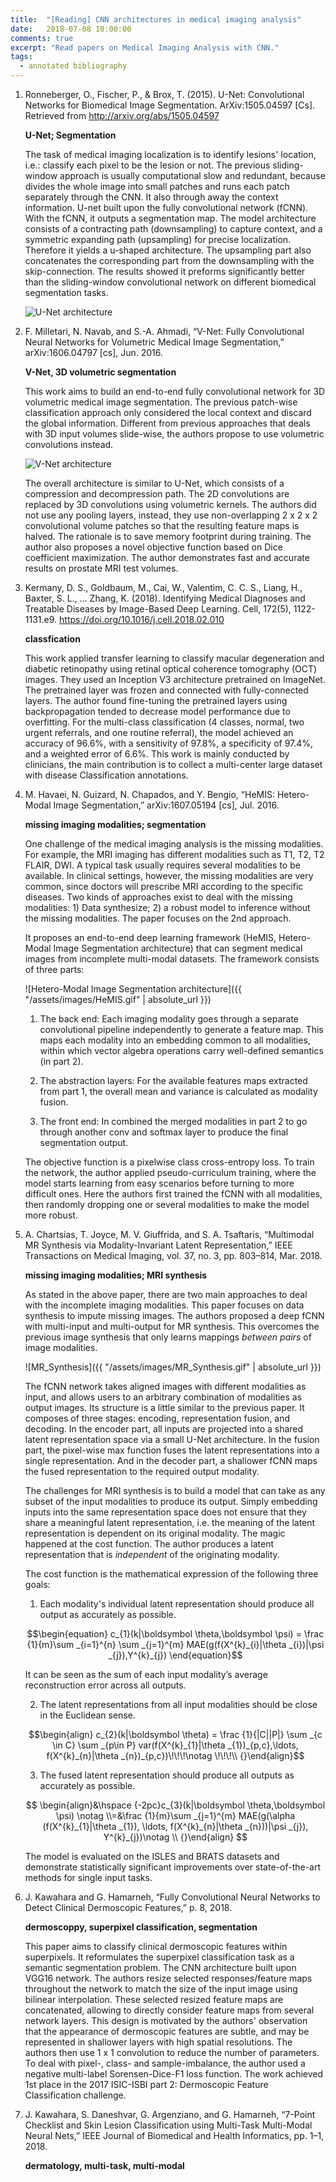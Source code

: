 ```yaml
---
title:  "[Reading] CNN architectures in medical imaging analysis"
date:   2018-07-08 10:00:00
comments: true
excerpt: "Read papers on Medical Imaging Analysis with CNN."
tags:
  - annotated bibliography
---
```




1. Ronneberger, O., Fischer, P., & Brox, T. (2015). U-Net: Convolutional Networks for Biomedical Image Segmentation. ArXiv:1505.04597 [Cs]. Retrieved from http://arxiv.org/abs/1505.04597


    **U-Net; Segmentation**

    The task of medical imaging localization is to identify lesions' location, i.e.: classify each pixel to be the lesion or not. The previous sliding-window approach is usually computational slow and redundant, because divides the whole image into small patches and runs each patch separately through the CNN. It also through away the context information. U-net built upon the fully convolutional network (fCNN). With the fCNN, it outputs a segmentation map. The model architecture consists of a contracting path (downsampling) to capture context, and a symmetric expanding path (upsampling) for precise localization. Therefore it yields a u-shaped architecture. The upsampling part also concatenates the corresponding part from the downsampling with the skip-connection. The results showed it preforms significantly better than the sliding-window convolutional network on different biomedical segmentation tasks.

    ![U-Net architecture](https://lmb.informatik.uni-freiburg.de/people/ronneber/u-net/u-net-architecture.png)

1. F. Milletari, N. Navab, and S.-A. Ahmadi, “V-Net: Fully Convolutional Neural Networks for Volumetric Medical Image Segmentation,” arXiv:1606.04797 [cs], Jun. 2016.

    **V-Net, 3D volumetric segmentation**

    This work aims to build an end-to-end fully convolutional network for 3D volumetric medical image segmentation. The previous patch-wise classification approach only considered the local context and discard the global information. Different from previous approaches that deals with 3D input volumes slide-wise, the authors propose to use volumetric convolutions instead.


    ![V-Net architecture](https://vitalab.github.io/deep-learning/images/vnet/vnet.png)

     The overall architecture is similar to U-Net, which consists of a compression and decompression path. The 2D convolutions are replaced by 3D convolutions using volumetric kernels. The authors did not use any pooling layers, instead, they use non-overlapping 2 x 2 x 2 convolutional volume patches so that the resulting feature maps is halved. The rationale is to save memory footprint during training. The author also proposes a novel objective function based on Dice coefficient maximization. The author demonstrates fast and accurate results on prostate MRI test volumes.



1. Kermany, D. S., Goldbaum, M., Cai, W., Valentim, C. C. S., Liang, H., Baxter, S. L., … Zhang, K. (2018). Identifying Medical Diagnoses and Treatable Diseases by Image-Based Deep Learning. Cell, 172(5), 1122-1131.e9. https://doi.org/10.1016/j.cell.2018.02.010

    **classfication**

    This work applied transfer learning to classify macular degeneration and diabetic retinopathy using retinal optical coherence tomography (OCT) images. They used an Inception V3 architecture pretrained on ImageNet. The pretrained layer was frozen and connected with fully-connected layers. The author found fine-tuning the pretrained layers using backpropagation tended to decrease model performance due to overfitting. For the multi-class classification (4 classes, normal, two urgent referrals, and one routine referral), the model achieved an accuracy of 96.6%, with a sensitivity of 97.8%, a specificity of 97.4%, and a weighted error of 6.6%. This work is mainly conducted by clinicians, the main contribution is to collect a multi-center large dataset with disease Classification annotations.


1. M. Havaei, N. Guizard, N. Chapados, and Y. Bengio, “HeMIS: Hetero-Modal Image Segmentation,” arXiv:1607.05194 [cs], Jul. 2016.

    **missing imaging modalities; segmentation**

    One challenge of the medical imaging analysis is the missing modalities. For example, the MRI imaging has different modalities such as T1, T2, T2 FLAIR, DWI. A typical task usually requires several modalities to be available. In clinical settings, however, the missing modalities are very common, since doctors will prescribe MRI according to the specific diseases. Two kinds of approaches exist to deal with the missing modalities: 1) Data synthesize; 2) a robust model to inference without the missing modalities. The paper focuses on the 2nd approach.

    It proposes an end-to-end deep learning framework (HeMIS, Hetero-Modal Image Segmentation architecture) that can segment medical images from incomplete multi-modal datasets. The framework consists of three parts:

    ![Hetero-Modal Image Segmentation architecture]({{ "/assets/images/HeMIS.gif" | absolute_url }})

    1. The back end: Each imaging modality goes through a separate convolutional pipeline independently to generate a feature map. This maps each modality into an embedding common to all modalities, within which vector algebra operations carry well-defined semantics (in part 2).

    2. The abstraction layers: For the available features maps extracted from part 1, the overall mean and variance is calculated as modality fusion.

    3. The front end: In combined the merged modalities in part 2 to go through another conv and softmax layer to produce the final segmentation output.

    The objective function is a pixelwise class cross-entropy loss. To train the network, the author applied pseudo-curriculum training, where the model starts learning from easy scenarios before turning to more difficult ones. Here the authors first trained the fCNN with all modalities, then randomly dropping one or several modalities to make the model more robust.



1. A. Chartsias, T. Joyce, M. V. Giuffrida, and S. A. Tsaftaris, “Multimodal MR Synthesis via Modality-Invariant Latent Representation,” IEEE Transactions on Medical Imaging, vol. 37, no. 3, pp. 803–814, Mar. 2018.

    **missing imaging modalities; MRI synthesis**

    As stated in the above paper, there are two main approaches to deal with the incomplete imaging modalities. This paper focuses on data synthesis to impute missing images. The authors proposed a deep fCNN with multi-input and multi-output for MR synthesis. This overcomes the previous image synthesis that only learns mappings *between pairs* of image modalities.

    ![MR_Synthesis]({{ "/assets/images/MR_Synthesis.gif" | absolute_url }})

    The fCNN network takes aligned images with different modalities as input, and allows users to an arbitrary combination of modalities as output images. Its structure is a little similar to the previous paper. It composes of three stages: encoding, representation fusion, and decoding. In the encoder part, all inputs are projected into a shared latent representation space via a small U-Net architecture. In the fusion part, the pixel-wise max function fuses the latent representations into a single representation. And in the decoder part, a shallower fCNN maps the fused representation to the required output modality.

    The challenges for MRI synthesis is to build a model that can take as any subset of the input modalities to produce its output. Simply embedding inputs into the same representation space does not ensure that they share a meaningful latent representation, i.e. the meaning of the latent representation is dependent on its original modality. The magic happened at the cost function. The author produces a latent representation that is *independent* of the originating modality.

    The cost function is the mathematical expression of the following three goals:

    1) Each modality's individual latent representation should produce all output as accurately as possible.

    $$\begin{equation} c_{1}(k|\boldsymbol \theta,\boldsymbol \psi) = \frac {1}{m}\sum _{i=1}^{n} \sum _{j=1}^{m} MAE(g(f(X^{k}_{i}|\theta _{i})|\psi _{j}),Y^{k}_{j}) \end{equation}$$


    It can be seen as the sum of each input modality’s average reconstruction error across all outputs.

    2) The latent representations from all input modalities should be close in the Euclidean sense.

    $$\begin{align} c_{2}(k|\boldsymbol \theta) = \frac {1}{|C||P|} \sum _{c \in C} \sum _{p\in P} var(f(X^{k}_{1}|\theta _{1})_{p,c},\ldots, f(X^{k}_{n}|\theta _{n})_{p,c})\!\!\!\notag \!\!\!\\ {}\end{align}$$


    3) The fused latent representation should produce all outputs as accurately as possible.

    $$ \begin{align}&\hspace {-2pc}c_{3}(k|\boldsymbol \theta,\boldsymbol \psi) \notag \\=&\frac {1}{m}\sum _{j=1}^{m} MAE(g(\alpha (f(X^{k}_{1}|\theta _{1}), \ldots, f(X^{k}_{n}|\theta _{n}))|\psi _{j}), Y^{k}_{j})\notag \\ {}\end{align} $$

    The model is evaluated on the ISLES and BRATS datasets and demonstrate statistically significant improvements over state-of-the-art methods for single input tasks.

1. J. Kawahara and G. Hamarneh, “Fully Convolutional Neural Networks to Detect Clinical Dermoscopic Features,” p. 8, 2018.

    **dermoscoppy, superpixel classification, segmentation**

    This paper aims to classify clinical dermoscopic features within superpixels. It reformulates the superpixel classification task as a semantic segmentation problem. The CNN architecture built upon VGG16 network. The authors resize selected responses/feature maps throughout the network to match the size of the input image using bilinear interpolation. These selected resized feature maps are concatenated, allowing to directly consider feature maps from several network layers. This design is motivated by the authors' observation that the appearance of dermoscopic features are subtle, and may be represented in shallower layers with high spatial resolutions. The authors then use 1 x 1 convolution to reduce the number of parameters. To deal with pixel-, class- and sample-imbalance, the author used a negative multi-label Sorensen-Dice-F1 loss function. The work achieved 1st place in the 2017 ISIC-ISBI part 2: Dermoscopic Feature Classification challenge.


1. J. Kawahara, S. Daneshvar, G. Argenziano, and G. Hamarneh, “7-Point Checklist and Skin Lesion Classification using Multi-Task Multi-Modal Neural Nets,” IEEE Journal of Biomedical and Health Informatics, pp. 1–1, 2018.

    **dermatology, multi-task, multi-modal**

    
